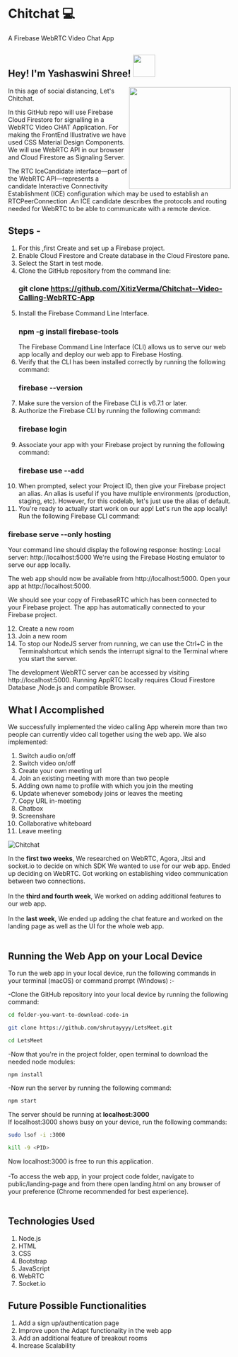 # Chitchat 💻
A Firebase WebRTC Video Chat App 

<h2>Hey! I'm Yashaswini Shree! <img src="https://media.giphy.com/media/12oufCB0MyZ1Go/giphy.gif" width="50"></h2>
<img align='right' src="https://media.giphy.com/media/M9gbBd9nbDrOTu1Mqx/giphy.gif" width="230">

In this age of social distancing, Let's Chitchat. 
<br>

In this GitHub repo will use Firebase Cloud Firestore for signalling in a WebRTC Video CHAT Application.
For making the FrontEnd Illustrative we have used CSS Material Design Components.
We will use WebRTC API in our browser and Cloud Firestore as Signaling Server.

The RTC IceCandidate interface—part of the WebRTC API—represents a candidate Interactive Connectivity Establishment (ICE) configuration which may be used to establish an RTCPeerConnection .An ICE candidate describes the protocols and routing needed for WebRTC to be able to communicate with a remote device.

## Steps -

1. For this ,first Create and set up a Firebase project.
2. Enable Cloud Firestore and Create database in the Cloud Firestore pane.
3. Select the Start in test mode.
4. Clone the GitHub repository from the command line:
   ### git clone https://github.com/XitizVerma/Chitchat--Video-Calling-WebRTC-App
5. Install the Firebase Command Line Interface.
   ### npm -g install firebase-tools
   The Firebase Command Line Interface (CLI) allows us to serve our web app locally and deploy our web app to Firebase Hosting.
6. Verify that the CLI has been installed correctly by running the following command:
   ### firebase --version
7. Make sure the version of the Firebase CLI is v6.7.1 or later.
8. Authorize the Firebase CLI by running the following command:
   ### firebase login
9. Associate your app with your Firebase project by running the following command:
   ### firebase use --add
10. When prompted, select your Project ID, then give your Firebase project an alias.
An alias is useful if you have multiple environments (production, staging, etc). However, for this codelab, let's just use the alias of default.
11. You're ready to actually start work on our app! Let's run the app locally!
Run the following Firebase CLI command:
### firebase serve --only hosting

Your command line should display the following response: hosting: Local server: http://localhost:5000
We're using the Firebase Hosting emulator to serve our app locally.

The web app should now be available from http://localhost:5000.
Open your app at http://localhost:5000.

We should see your copy of FirebaseRTC which has been connected to your Firebase project.
The app has automatically connected to your Firebase project.

12. Create a new room
13. Join a new room
14. To stop our NodeJS server from running, we can use the Ctrl+C in the Terminalshortcut which sends the interrupt signal to the Terminal where you start the server.

The development WebRTC server can be accessed by visiting http://localhost:5000.
Running AppRTC locally requires Cloud Firestore Database ,Node.js and compatible Browser.


What I Accomplished
-------------------
We successfully implemented the video calling App wherein more than two people can currently video call together using the web app. We also implemented:
1. Switch audio on/off
2. Switch video on/off
3. Create your own meeting url
4. Join an existing meeting with more than two people
5. Adding own name to profile with which you join the meeting
6. Update whenever somebody joins or leaves the meeting
7. Copy URL in-meeting
8. Chatbox
9. Screenshare
10. Collaborative whiteboard
11. Leave meeting

![Chitchat](public/landing-page/assets/img/logo.png)


In the <strong>first two weeks</strong>, We researched on WebRTC, Agora, Jitsi and socket.io to decide on which SDK We wanted to use for our web app. Ended up deciding on WebRTC. Got working on establishing video communication between two connections. <br><br>
In the <strong>third and fourth week</strong>, We worked on adding additional features to our web app. <br><br>
In the <strong>last week</strong>, We ended up adding the chat feature and worked on the landing page as well as the UI for the whole web app.<br><br>



Running the Web App on your Local Device
--------------------------------

To run the web app in your local device, run the following commands in your terminal (macOS) or command prompt (Windows) :-

-Clone the GitHub repository into your local device by running the following command:
```bash
cd folder-you-want-to-download-code-in

git clone https://github.com/shrutayyyy/LetsMeet.git

cd LetsMeet
```
-Now that you're in the project folder, open terminal to download the needed node modules:
```bash
npm install
```
-Now run the server by running the following command:
```bash
npm start
```
The server should be running at <strong>localhost:3000</strong><br>
If localhost:3000 shows busy on your device, run the following commands:
```bash
sudo lsof -i :3000

kill -9 <PID>
```
Now localhost:3000 is free to run this application.
<br>
<br>
-To access the web app, in your project code folder, navigate to public/landing-page and from there open landing.html on any browser of your preference (Chrome recommended for best experience).<br><br>

Technologies Used 
-----------------


1. Node.js
2. HTML 
3. CSS 
4. Bootstrap
5. JavaScript
6. WebRTC
7. Socket.io


Future Possible Functionalities
-------------------------------

1. Add a sign up/authentication page
2. Improve upon the Adapt functionality in the web app
3. Add an additional feature of breakout rooms      
4. Increase Scalability 













